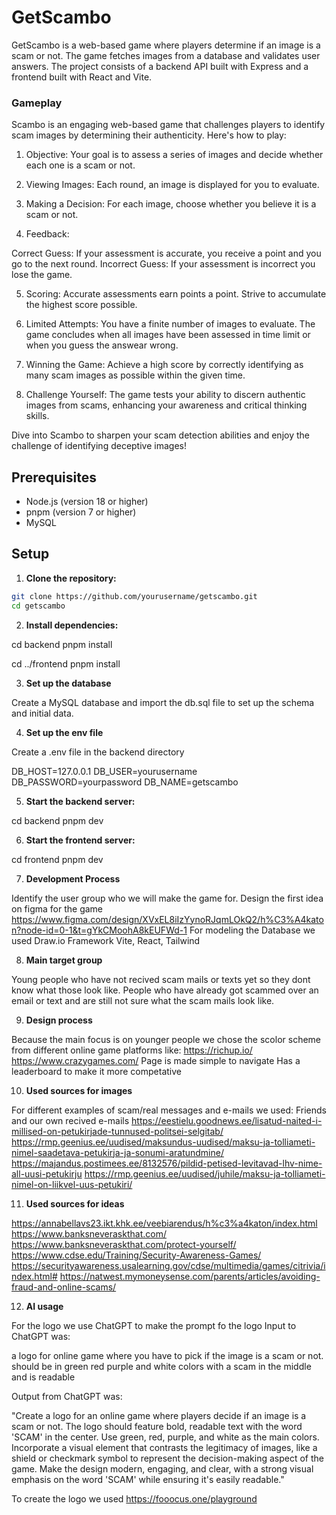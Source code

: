 # GetScambo

GetScambo is a web-based game where players determine if an image is a scam or not. The game fetches images from a database and validates user answers. The project consists of a backend API built with Express and a frontend built with React and Vite.

### Gameplay 

Scambo is an engaging web-based game that challenges players to identify scam images by determining their authenticity. Here's how to play:

1. Objective: Your goal is to assess a series of images and decide whether each one is a scam or not.

2. Viewing Images: Each round, an image is displayed for you to evaluate.

3. Making a Decision: For each image, choose whether you believe it is a scam or not.

4. Feedback:

Correct Guess: If your assessment is accurate, you receive a point and you go to the next round.
Incorrect Guess: If your assessment is incorrect you lose the game.

5. Scoring: Accurate assessments earn points a point. Strive to accumulate the highest score possible.

6. Limited Attempts: You have a finite number of images to evaluate. The game concludes when all images have been assessed in time limit or when you guess the answear wrong.

7. Winning the Game: Achieve a high score by correctly identifying as many scam images as possible within the given time.

8. Challenge Yourself: The game tests your ability to discern authentic images from scams, enhancing your awareness and critical thinking skills.

Dive into Scambo to sharpen your scam detection abilities and enjoy the challenge of identifying deceptive images!


## Prerequisites

-   Node.js (version 18 or higher)
-   pnpm (version 7 or higher)
-   MySQL

## Setup

1. **Clone the repository:**

```sh
git clone https://github.com/yourusername/getscambo.git
cd getscambo
```

2. **Install dependencies:**

cd backend
pnpm install

cd ../frontend
pnpm install

3. **Set up the database**

Create a MySQL database and import the db.sql file to set up the schema and initial data.

4. **Set up the env file**

Create a .env file in the backend directory

DB_HOST=127.0.0.1
DB_USER=yourusername
DB_PASSWORD=yourpassword
DB_NAME=getscambo

5. **Start the backend server:**

cd backend
pnpm dev

6. **Start the frontend server:**

cd frontend
pnpm dev



7. **Development Process**

Identify the user group who we will make the game for.
Design the first idea on figma for the game 
https://www.figma.com/design/XVxEL8iIzYynoRJqmLOkQ2/h%C3%A4katon?node-id=0-1&t=gYkCMoohA8kEUFWd-1 
For modeling the Database we used Draw.io
Framework Vite, React, Tailwind

8. **Main target group**

Young people who have not recived scam mails or texts yet so they dont know what those look like.
People who have already got scammed over an email or text and are still not sure what the scam mails look like. 

9. **Design process**

Because the main focus is on younger people we chose the scolor scheme from different online game platforms like:
https://richup.io/
https://www.crazygames.com/
Page is made simple to navigate 
Has a leaderboard to make it more competative


10. **Used sources for images**

For different examples of scam/real messages and e-mails we used:
Friends and our own recived e-mails
https://eestielu.goodnews.ee/lisatud-naited-i-millised-on-petukirjade-tunnused-politsei-selgitab/
https://rmp.geenius.ee/uudised/maksundus-uudised/maksu-ja-tolliameti-nimel-saadetava-petukirja-ja-sonumi-aratundmine/
https://majandus.postimees.ee/8132576/pildid-petised-levitavad-lhv-nime-all-uusi-petukirju
https://rmp.geenius.ee/uudised/juhile/maksu-ja-tolliameti-nimel-on-liikvel-uus-petukiri/

11. **Used sources for ideas**

https://annabellavs23.ikt.khk.ee/veebiarendus/h%c3%a4katon/index.html
https://www.banksneveraskthat.com/
https://www.banksneveraskthat.com/protect-yourself/
https://www.cdse.edu/Training/Security-Awareness-Games/
https://securityawareness.usalearning.gov/cdse/multimedia/games/citrivia/index.html#
https://natwest.mymoneysense.com/parents/articles/avoiding-fraud-and-online-scams/

12. **AI usage**

For the logo we use ChatGPT to make the prompt fo the logo 
Input to ChatGPT was:

a logo for online game where you have to pick if the image is a scam or not. should be in green red purple and white colors with a scam in the middle and is readable

Output  from ChatGPT was:

"Create a logo for an online game where players decide if an image is a scam or not. The logo should feature bold, readable text with the word 'SCAM' in the center. Use green, red, purple, and white as the main colors. Incorporate a visual element that contrasts the legitimacy of images, like a shield or checkmark symbol to represent the decision-making aspect of the game. Make the design modern, engaging, and clear, with a strong visual emphasis on the word 'SCAM' while ensuring it's easily readable." 

To create the logo we used https://fooocus.one/playground
